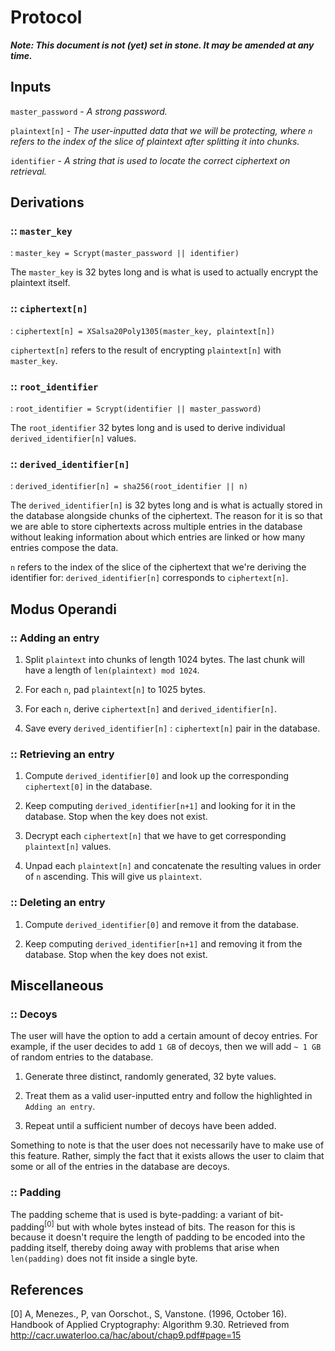 # Protocol

***Note: This document is not (yet) set in stone. It may be amended at any time.***

## Inputs

`master_password` - _A strong password._

`plaintext[n]` - _The user-inputted data that we will be protecting, where `n` refers to the index of the slice of plaintext after splitting it into chunks._

`identifier` - _A string that is used to locate the correct ciphertext on retrieval._

## Derivations

### :: `master_key`

: `master_key = Scrypt(master_password || identifier)`

The `master_key` is 32 bytes long and is what is used to actually encrypt the plaintext itself.

### :: `ciphertext[n]`

: `ciphertext[n] = XSalsa20Poly1305(master_key, plaintext[n])`

`ciphertext[n]` refers to the result of encrypting `plaintext[n]` with `master_key`.

### :: `root_identifier`

: `root_identifier = Scrypt(identifier || master_password)`

The `root_identifier` 32 bytes long and is used to derive individual `derived_identifier[n]` values.

### :: `derived_identifier[n]`

: `derived_identifier[n] = sha256(root_identifier || n)`

The `derived_identifier[n]` is 32 bytes long and is what is actually stored in the database alongside chunks of the ciphertext. The reason for it is so that we are able to store ciphertexts across multiple entries in the database without leaking information about which entries are linked or how many entries compose the data.

`n` refers to the index of the slice of the ciphertext that we're deriving the identifier for: `derived_identifier[n]` corresponds to `ciphertext[n]`.

## Modus Operandi

### :: Adding an entry

1. Split `plaintext` into chunks of length 1024 bytes. The last chunk will have a length of `len(plaintext) mod 1024`.

2. For each `n`, pad `plaintext[n]` to 1025 bytes.

3. For each `n`, derive `ciphertext[n]` and `derived_identifier[n]`.

4. Save every `derived_identifier[n]` : `ciphertext[n]` pair in the database.

### :: Retrieving an entry

1. Compute `derived_identifier[0]` and look up the corresponding `ciphertext[0]` in the database.

2. Keep computing `derived_identifier[n+1]` and looking for it in the database. Stop when the key does not exist.

3. Decrypt each `ciphertext[n]` that we have to get corresponding `plaintext[n]` values.

4. Unpad each `plaintext[n]` and concatenate the resulting values in order of `n` ascending. This will give us `plaintext`.

### :: Deleting an entry

1. Compute `derived_identifier[0]` and remove it from the database.

2. Keep computing `derived_identifier[n+1]` and removing it from the database. Stop when the key does not exist.

## Miscellaneous

### :: Decoys

The user will have the option to add a certain amount of decoy entries. For example, if the user decides to add `1 GB` of decoys, then we will add `~ 1 GB` of random entries to the database.

1. Generate three distinct, randomly generated, 32 byte values.

2. Treat them as a valid user-inputted entry and follow the highlighted in `Adding an entry`.

3. Repeat until a sufficient number of decoys have been added.

Something to note is that the user does not necessarily have to make use of this feature. Rather, simply the fact that it exists allows the user to claim that some or all of the entries in the database are decoys.

### :: Padding

The padding scheme that is used is byte-padding: a variant of bit-padding<sup>[0]</sup> but with whole bytes instead of bits. The reason for this is because it doesn't require the length of padding to be encoded into the padding itself, thereby doing away with problems that arise when `len(padding)` does not fit inside a single byte.

## References

[0] A, Menezes., P, van Oorschot., S, Vanstone. (1996, October 16). Handbook of Applied Cryptography: Algorithm 9.30. Retrieved from http://cacr.uwaterloo.ca/hac/about/chap9.pdf#page=15
